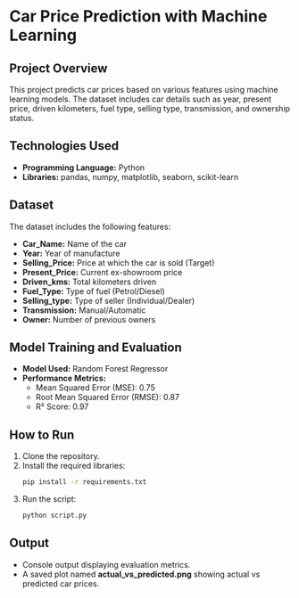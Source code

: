 # Car Price Prediction with Machine Learning

## Project Overview
This project predicts car prices based on various features using machine learning models. The dataset includes car details such as year, present price, driven kilometers, fuel type, selling type, transmission, and ownership status.

## Technologies Used
- **Programming Language:** Python
- **Libraries:** pandas, numpy, matplotlib, seaborn, scikit-learn

## Dataset
The dataset includes the following features:
- **Car_Name:** Name of the car
- **Year:** Year of manufacture
- **Selling_Price:** Price at which the car is sold (Target)
- **Present_Price:** Current ex-showroom price
- **Driven_kms:** Total kilometers driven
- **Fuel_Type:** Type of fuel (Petrol/Diesel)
- **Selling_type:** Type of seller (Individual/Dealer)
- **Transmission:** Manual/Automatic
- **Owner:** Number of previous owners

## Model Training and Evaluation
- **Model Used:** Random Forest Regressor
- **Performance Metrics:**
  - Mean Squared Error (MSE): 0.75
  - Root Mean Squared Error (RMSE): 0.87
  - R² Score: 0.97

## How to Run
1. Clone the repository.
2. Install the required libraries:
   ```bash
   pip install -r requirements.txt
   ```
3. Run the script:
   ```bash
   python script.py
   ```

## Output
- Console output displaying evaluation metrics.
- A saved plot named **actual_vs_predicted.png** showing actual vs predicted car prices.
